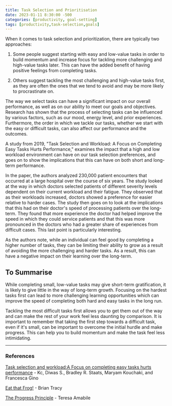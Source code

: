 ```yaml
---
title: Task Selection and Prioritisation
date: 2023-01-11 8:30:00 -500
categories: [productivity, goal-setting]
tags: [productivity,task-selection,goals]
---
```


When it comes to task selection and prioritization, there are typically two approaches:

1) Some people suggest starting with easy and low-value tasks in order to build momentum and increase focus for tackling more challenging and high-value tasks later. This can have the added benefit of having positive feelings from completing tasks.

2) Others suggest tackling the most challenging and high-value tasks first, as they are often the ones that we tend to avoid and may be more likely to procrastinate on.

The way we select tasks can have a significant impact on our overall performance, as well as on our ability to meet our goals and objectives. Research has shown that the process of selecting tasks can be influenced by various factors, such as our mood, energy level, and prior experiences. Furthermore, the order in which we tackle our tasks, whether we start with the easy or difficult tasks, can also affect our performance and the outcomes.

A study from 2019, "Task Selection and Workload: A Focus on Completing Easy Tasks Hurts Performance," examines the impact that a high and low workload environment can have on our task selection preferences, and goes on to show the implications that this can have on both short and long-term performance.

In the paper, the authors analyzed 230,000 patient encounters that occurred at a large hospital over the course of six years. The study looked at the way in which doctors selected patients of different severity levels dependent on their current workload and their fatigue. They observed that as their workloads increased, doctors showed a preference for easier relative to harder cases. The study then goes on to look at the implications that this had on their doctor's speed of processing patients over the long-term. They found that more experience the doctor had helped improve the speed in which they could service patients and that this was more pronounced in the doctors who had a greater share of experiences from difficult cases. This last point is particularly interesting. 

As the authors note, while an individual can feel good by completing a higher number of tasks, they can be limiting their ability to grow as a result of avoiding the more challenging and harder tasks. As a result, this can have a negative impact on their learning over the long-term.

## To Summarise
While completing small, low-value tasks may give short-term gratification, it is likely to give little in the way of long-term growth. Focusing on the hardest tasks first can lead to more challenging learning opportunities which can improve the speed of completing both hard and easy tasks in the long run.

Tackling the most difficult tasks first allows you to get them out of the way and can make the rest of your work feel less daunting by comparison. It is important to remember that taking the first step towards a difficult task, even if it's small, can be important to overcome the initial hurdle and make progress. This can help you to build momentum and make the task feel less intimidating.

---
### References
[Task selection and workload:A Focus on completing easy tasks hurts performance](https://scholar.google.com/scholar?cluster=8236427086576859916&hl=en&as_sdt=0,5) - Kc, Diwas S., Bradley R. Staats, Maryam Kouchaki, and Francesca Gino

[Eat that Frog!](https://www.amazon.com.au/Eat-That-Frog-Important-Things/dp/1444765426?keywords=eat+that+frog&qid=1673496135&sr=8-1&linkCode=ll1&tag=joelgrosvenor-22&linkId=63aa694c3b0b214f2afa58e44dc406eb&language=en_AU&ref_=as_li_ss_tl) - Brian Tracy

[The Progress Principle](https://www.amazon.com.au/Progress-Principle-Ignite-Engagement-Creativity/dp/142219857X?keywords=progress+principle+ignite&qid=1673496392&sr=8-1&linkCode=ll1&tag=joelgrosvenor-22&linkId=7b6f9367d7a6749964c605dd38352b7f&language=en_AU&ref_=as_li_ss_tl) - Teresa Amabile